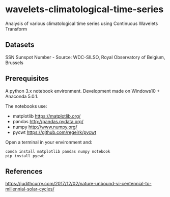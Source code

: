 # wavelets-climatological-time-series

Analysis of various climatological time series using Continuous Wavelets Transform

## Datasets

SSN Sunspot Number - Source: WDC-SILSO, Royal Observatory of Belgium, Brussels

## Prerequisites

A python 3.x notebook environment. Development made on Windows10 + Anaconda 5.0.1.

The notebooks use:
- matplotlib https://matplotlib.org/
- pandas http://pandas.pydata.org/
- numpy http://www.numpy.org/
- pycwt https://github.com/regeirk/pycwt

Open a terminal in your environment and:
```
conda install matplotlib pandas numpy notebook
pip install pycwt
```

## References

https://judithcurry.com/2017/12/02/nature-unbound-vi-centennial-to-millennial-solar-cycles/
